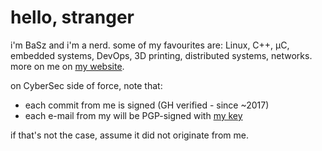 # hello, stranger

i'm BaSz and i'm a nerd.
some of my favourites are: Linux, C++, µC, embedded systems, DevOps, 3D printing, distributed systems, networks.
more on me on [my website](https://baszerr.eu).

on CyberSec side of force, note that:
* each commit from me is signed (GH verified - since ~2017)
* each e-mail from my will be PGP-signed with [my key](https://baszerr.eu/misc/pgp.txt)

if that's not the case, assume it did not originate from me.
